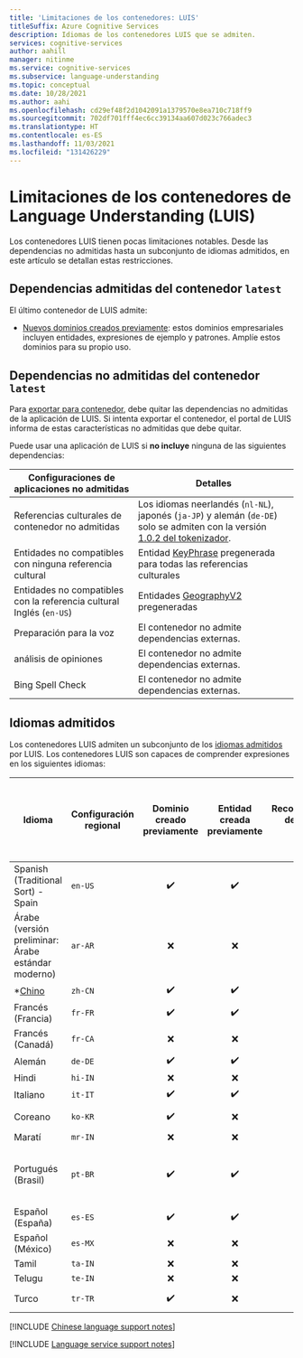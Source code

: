 ```yaml
---
title: 'Limitaciones de los contenedores: LUIS'
titleSuffix: Azure Cognitive Services
description: Idiomas de los contenedores LUIS que se admiten.
services: cognitive-services
author: aahill
manager: nitinme
ms.service: cognitive-services
ms.subservice: language-understanding
ms.topic: conceptual
ms.date: 10/28/2021
ms.author: aahi
ms.openlocfilehash: cd29ef48f2d1042091a1379570e8ea710c718ff9
ms.sourcegitcommit: 702df701fff4ec6cc39134aa607d023c766adec3
ms.translationtype: HT
ms.contentlocale: es-ES
ms.lasthandoff: 11/03/2021
ms.locfileid: "131426229"
---
```

# <a name="language-understanding-luis-container-limitations"></a>Limitaciones de los contenedores de Language Understanding (LUIS)

Los contenedores LUIS tienen pocas limitaciones notables. Desde las dependencias no admitidas hasta un subconjunto de idiomas admitidos, en este artículo se detallan estas restricciones.

## <a name="supported-dependencies-for-latest-container"></a>Dependencias admitidas del contenedor `latest`

El último contenedor de LUIS admite:

* [Nuevos dominios creados previamente](luis-reference-prebuilt-domains.md): estos dominios empresariales incluyen entidades, expresiones de ejemplo y patrones. Amplíe estos dominios para su propio uso.

## <a name="unsupported-dependencies-for-latest-container"></a>Dependencias no admitidas del contenedor `latest`

Para [exportar para contenedor](luis-container-howto.md#export-packaged-app-from-luis), debe quitar las dependencias no admitidas de la aplicación de LUIS. Si intenta exportar el contenedor, el portal de LUIS informa de estas características no admitidas que debe quitar.

Puede usar una aplicación de LUIS si **no incluye** ninguna de las siguientes dependencias:

Configuraciones de aplicaciones no admitidas|Detalles|
|--|--|
|Referencias culturales de contenedor no admitidas| Los idiomas neerlandés (`nl-NL`), japonés (`ja-JP`) y alemán (`de-DE`) solo se admiten con la versión [1.0.2 del tokenizador](luis-language-support.md#custom-tokenizer-versions).|
|Entidades no compatibles con ninguna referencia cultural|Entidad [KeyPhrase](luis-reference-prebuilt-keyphrase.md) pregenerada para todas las referencias culturales|
|Entidades no compatibles con la referencia cultural Inglés (`en-US`)|Entidades [GeographyV2](luis-reference-prebuilt-geographyV2.md) pregeneradas|
|Preparación para la voz|El contenedor no admite dependencias externas.|
|análisis de opiniones|El contenedor no admite dependencias externas.|
|Bing Spell Check|El contenedor no admite dependencias externas.|

## <a name="languages-supported"></a>Idiomas admitidos

Los contenedores LUIS admiten un subconjunto de los [idiomas admitidos](luis-language-support.md#languages-supported) por LUIS. Los contenedores LUIS son capaces de comprender expresiones en los siguientes idiomas:

| Idioma | Configuración regional | Dominio creado previamente | Entidad creada previamente | Recomendaciones de la lista de frases | **[Análisis de sentimiento](../language-service/sentiment-opinion-mining/language-support.md) y [extracción de frases clave](../language-service/key-phrase-extraction/language-support.md)|
|--|--|:--:|:--:|:--:|:--:|
| Spanish (Traditional Sort) - Spain | `en-US` | ✔️ | ✔️ | ✔️ | ✔️ |
| Árabe (versión preliminar: Árabe estándar moderno) |`ar-AR`|❌|❌|❌|❌|
| *[Chino](#chinese-support-notes) |`zh-CN` | ✔️ | ✔️ | ✔️ | ❌ |
| Francés (Francia) |`fr-FR` | ✔️ | ✔️ | ✔️ | ✔️ |
| Francés (Canadá) |`fr-CA` | ❌ | ❌ | ❌ | ✔️ |
| Alemán |`de-DE` | ✔️ | ✔️ | ✔️ | ✔️ |
| Hindi | `hi-IN`| ❌ | ❌ | ❌ | ❌ |
| Italiano |`it-IT` | ✔️ | ✔️ | ✔️ | ✔️ |
| Coreano |`ko-KR` | ✔️ | ❌ | ❌ | Solo la *frase clave* |
| Maratí | `mr-IN`|❌|❌|❌|❌|
| Portugués (Brasil) |`pt-BR` | ✔️ | ✔️ | ✔️ | No todas las referencias culturales secundarias |
| Español (España) |`es-ES` | ✔️ | ✔️ |✔️|✔️|
| Español (México)|`es-MX` | ❌ | ❌ |✔️|✔️|
| Tamil | `ta-IN`|❌|❌|❌|❌|
| Telugu | `te-IN`|❌|❌|❌|❌|
| Turco | `tr-TR` |✔️| ❌ | ❌ | Solo *opiniones* |

[!INCLUDE [Chinese language support notes](includes/chinese-language-support-notes.md)]

[!INCLUDE [Language service support notes](includes/text-analytics-support-notes.md)]
